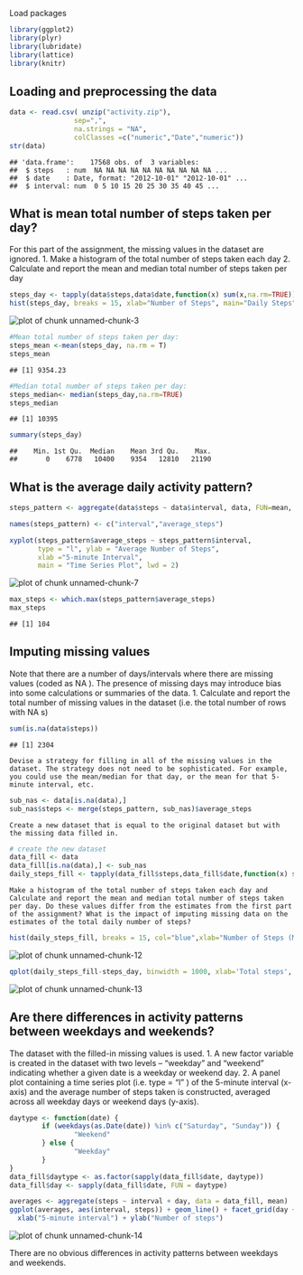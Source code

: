 Load packages

```r
library(ggplot2)
library(plyr)
library(lubridate)
library(lattice)
library(knitr)
```

## Loading and preprocessing the data

```r
data <- read.csv( unzip("activity.zip"),
                sep=",",
                na.strings = "NA",
                colClasses =c("numeric","Date","numeric"))
str(data)
```

```
## 'data.frame':	17568 obs. of  3 variables:
##  $ steps   : num  NA NA NA NA NA NA NA NA NA NA ...
##  $ date    : Date, format: "2012-10-01" "2012-10-01" ...
##  $ interval: num  0 5 10 15 20 25 30 35 40 45 ...
```

## What is mean total number of steps taken per day?
For this part of the assignment, the missing values in the dataset are ignored. 1. Make a histogram of the total number of steps taken each day 2. Calculate and report the mean and median total number of steps taken per day


```r
steps_day <- tapply(data$steps,data$date,function(x) sum(x,na.rm=TRUE))
hist(steps_day, breaks = 15, xlab="Number of Steps", main="Daily Steps")
```

![plot of chunk unnamed-chunk-3](figure/unnamed-chunk-3-1.png) 

```r
#Mean total number of steps taken per day:
steps_mean <-mean(steps_day, na.rm = T)
steps_mean
```

```
## [1] 9354.23
```


```r
#Median total number of steps taken per day:
steps_median<- median(steps_day,na.rm=TRUE)
steps_median
```

```
## [1] 10395
```


```r
summary(steps_day)
```

```
##    Min. 1st Qu.  Median    Mean 3rd Qu.    Max. 
##       0    6778   10400    9354   12810   21190
```
## What is the average daily activity pattern?


```r
steps_pattern <- aggregate(data$steps ~ data$interval, data, FUN=mean, na.rm=T)

names(steps_pattern) <- c("interval","average_steps")

xyplot(steps_pattern$average_steps ~ steps_pattern$interval, 
       type = "l", ylab = "Average Number of Steps", 
       xlab ="5-minute Interval",
       main = "Time Series Plot", lwd = 2)
```

![plot of chunk unnamed-chunk-7](figure/unnamed-chunk-7-1.png) 


```r
max_steps <- which.max(steps_pattern$average_steps)
max_steps
```

```
## [1] 104
```



## Imputing missing values

Note that there are a number of days/intervals where there are missing values (coded as NA ). The presence of missing days may introduce bias into some calculations or summaries of the data. 1. Calculate and report the total number of missing values in the dataset (i.e. the total number of rows with NA s)

```r
sum(is.na(data$steps))
```

```
## [1] 2304
```

    Devise a strategy for filling in all of the missing values in the dataset. The strategy does not need to be sophisticated. For example, you could use the mean/median for that day, or the mean for that 5- minute interval, etc.


```r
sub_nas <- data[is.na(data),]
sub_nas$steps <- merge(steps_pattern, sub_nas)$average_steps
```

    Create a new dataset that is equal to the original dataset but with the missing data filled in.


```r
# create the new dataset 
data_fill <- data
data_fill[is.na(data),] <- sub_nas
daily_steps_fill <- tapply(data_fill$steps,data_fill$date,function(x) sum(x,na.rm=TRUE))
```

    Make a histogram of the total number of steps taken each day and Calculate and report the mean and median total number of steps taken per day. Do these values differ from the estimates from the first part of the assignment? What is the impact of imputing missing data on the estimates of the total daily number of steps?


```r
hist(daily_steps_fill, breaks = 15, col="blue",xlab="Number of Steps (Mean = NAs)", main="Daily Steps")
```

![plot of chunk unnamed-chunk-12](figure/unnamed-chunk-12-1.png) 


```r
qplot(daily_steps_fill-steps_day, binwidth = 1000, xlab='Total steps', ylab='Frequency')
```

![plot of chunk unnamed-chunk-13](figure/unnamed-chunk-13-1.png) 

## Are there differences in activity patterns between weekdays and weekends?

The dataset with the filled-in missing values is used. 1. A new factor variable is created in the dataset with two levels – “weekday” and “weekend” indicating whether a given date is a weekday or weekend day. 2. A panel plot containing a time series plot (i.e. type = “l” ) of the 5-minute interval (x-axis) and the average number of steps taken is constructed, averaged across all weekday days or weekend days (y-axis).


```r
daytype <- function(date) {
        if (weekdays(as.Date(date)) %in% c("Saturday", "Sunday")) {
                "Weekend"
        } else {
                "Weekday"
        }
}
data_fill$daytype <- as.factor(sapply(data_fill$date, daytype))
data_fill$day <- sapply(data_fill$date, FUN = daytype)

averages <- aggregate(steps ~ interval + day, data = data_fill, mean)
ggplot(averages, aes(interval, steps)) + geom_line() + facet_grid(day ~ .)+
  xlab("5-minute interval") + ylab("Number of steps")
```

![plot of chunk unnamed-chunk-14](figure/unnamed-chunk-14-1.png) 

There are no obvious differences in activity patterns between weekdays and weekends.

